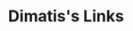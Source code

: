 ---
layout: dimatis
title: Dimatis's Links
description: All dimatis links in one place.
link: "@dimatis"
image: https://dimatis.yizack.com/images/dimatis-logo-2.png
background: https://dimatis.yizack.com/images/banner.jpg
spotify: https://open.spotify.com/artist/0RAT9Q5WZwzJRJgTI38zJR
playlist: https://open.spotify.com/playlist/6Qu7co7czjjXwSEuCyCOAD
soundcloud: https://soundcloud.com/dimatis  
youtube: https://youtube.com/dimatis
facebook: https://facebook.com/dimatismusic
instagram: https://instagram.com/dimatismusic
submit: https://www.submithub.com/blog/dimatis
website: https://dimatis.yizack.com
twitter: https://twitter.com/dimatismusic

release: https://bayzamusic.com/hold-on-to-me
release_title: Hold On To Me
release_img: https://dimatis.yizack.com/images/hold-on-to-me.jpg
---